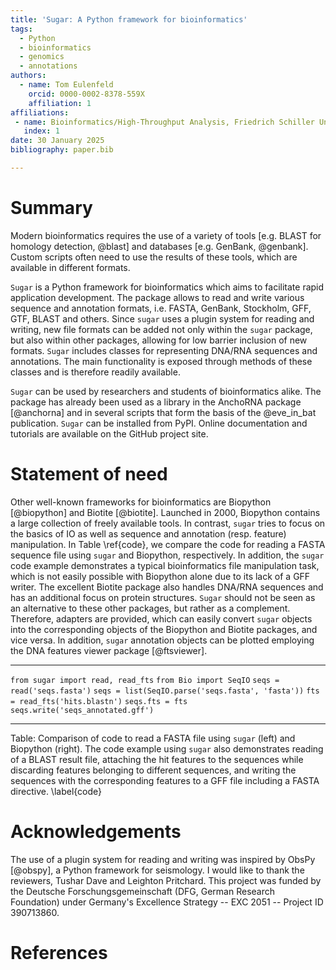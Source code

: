 ```yaml
---
title: 'Sugar: A Python framework for bioinformatics'
tags:
  - Python
  - bioinformatics
  - genomics
  - annotations
authors:
  - name: Tom Eulenfeld
    orcid: 0000-0002-8378-559X
    affiliation: 1
affiliations:
 - name: Bioinformatics/High-Throughput Analysis, Friedrich Schiller University Jena, Germany
   index: 1
date: 30 January 2025
bibliography: paper.bib

---
```


# Summary

Modern bioinformatics requires the use of a variety of tools [e.g. BLAST for homology detection, @blast] and databases [e.g. GenBank, @genbank]. Custom scripts often need to use the results of these tools, which are available in different formats.

``Sugar`` is a Python framework for bioinformatics which aims to facilitate rapid application development.
The package allows to read and write various sequence and annotation formats, i.e. FASTA, GenBank, Stockholm, GFF, GTF, BLAST and others. Since ``sugar`` uses a plugin system for reading and writing, new file formats can be added not only within the ``sugar`` package, but also within other packages, allowing for low barrier inclusion of new formats.
``Sugar`` includes classes for representing DNA/RNA sequences and annotations. The main functionality is exposed through methods of these classes and is therefore readily available.

``Sugar`` can be used by researchers and students of bioinformatics alike. The package has already been used as a library in the AnchoRNA package [@anchorna] and in several scripts that form the basis of the @eve_in_bat publication.
``Sugar`` can be installed from PyPI.
Online documentation and tutorials are available on the GitHub project site.

# Statement of need

Other well-known frameworks for bioinformatics are Biopython [@biopython] and Biotite [@biotite].
Launched in 2000, Biopython contains a large collection of freely available tools. In contrast, ``sugar`` tries to focus on the basics of IO as well as sequence and annotation (resp. feature) manipulation. In Table \ref{code}, we compare the code for reading a FASTA sequence file using ``sugar`` and Biopython, respectively. In addition, the ``sugar`` code example demonstrates a typical bioinformatics file manipulation task, which is not easily possible with Biopython alone due to its lack of a GFF writer. The excellent Biotite package also handles DNA/RNA sequences and has an additional focus on protein structures.
``Sugar`` should not be seen as an alternative to these other packages, but rather as a complement. Therefore, adapters are provided, which can easily convert ``sugar`` objects into the corresponding objects of the Biopython and Biotite packages, and vice versa.
In addition, ``sugar`` annotation objects can be plotted employing the DNA features viewer package [@ftsviewer].

------                                      ------
`from sugar import read, read_fts`          `from Bio import SeqIO`
`seqs = read('seqs.fasta')`                 `seqs = list(SeqIO.parse('seqs.fasta', 'fasta'))`
`fts = read_fts('hits.blastn')`
`seqs.fts = fts`
`seqs.write('seqs_annotated.gff')`
-----                                       ------
Table: Comparison of code to read a FASTA file using ``sugar`` (left) and Biopython (right).
The code example using ``sugar`` also demonstrates reading of a BLAST result file, attaching the hit features to the sequences while discarding features belonging to different sequences, and writing the sequences with the corresponding features to a GFF file including a FASTA directive. \label{code}

# Acknowledgements

The use of a plugin system for reading and writing was inspired by ObsPy [@obspy], a Python framework for seismology.
I would like to thank the reviewers, Tushar Dave and Leighton Pritchard.
This project was funded by the Deutsche Forschungsgemeinschaft (DFG, German Research Foundation) under Germany's Excellence Strategy -- EXC 2051 -- Project ID 390713860.


# References
